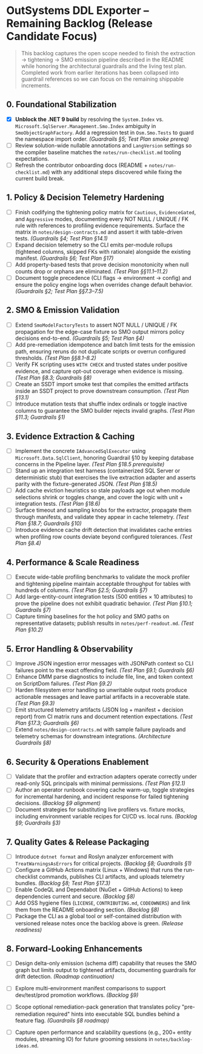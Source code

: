 # OutSystems DDL Exporter – Remaining Backlog (Release Candidate Focus)

> This backlog captures the open scope needed to finish the extraction → tightening → SMO emission pipeline described in the README while honoring the architectural guardrails and the living test plan. Completed work from earlier iterations has been collapsed into guardrail references so we can focus on the remaining shippable increments.

## 0. Foundational Stabilization
- [x] **Unblock the .NET 9 build** by resolving the `System.Index` vs. `Microsoft.SqlServer.Management.Smo.Index` ambiguity in `SmoObjectGraphFactory`. Add a regression test in `Osm.Smo.Tests` to guard the namespace import order. *(Guardrails §5; Test Plan smoke prereq)*
- [ ] Review solution-wide nullable annotations and `LangVersion` settings so the compiler baseline matches the `notes/run-checklist.md` tooling expectations.
- [ ] Refresh the contributor onboarding docs (README + `notes/run-checklist.md`) with any additional steps discovered while fixing the current build break.

## 1. Policy & Decision Telemetry Hardening
- [ ] Finish codifying the tightening policy matrix for `Cautious`, `EvidenceGated`, and `Aggressive` modes, documenting every NOT NULL / UNIQUE / FK rule with references to profiling evidence requirements. Surface the matrix in `notes/design-contracts.md` and assert it with table-driven tests. *(Guardrails §4; Test Plan §14.1)*
- [ ] Expand decision telemetry so the CLI emits per-module rollups (tightened columns, skipped FKs with rationale) alongside the existing manifest. *(Guardrails §6; Test Plan §17)*
- [ ] Add property-based tests that prove decision monotonicity when null counts drop or orphans are eliminated. *(Test Plan §§11.1–11.2)*
- [ ] Document toggle precedence (CLI flags → environment → config) and ensure the policy engine logs when overrides change default behavior. *(Guardrails §2; Test Plan §§7.3–7.5)*

## 2. SMO & Emission Validation
- [ ] Extend `SmoModelFactoryTests` to assert NOT NULL / UNIQUE / FK propagation for the edge-case fixture so SMO output mirrors policy decisions end-to-end. *(Guardrails §5; Test Plan §4)*
- [ ] Add pre-remediation idempotence and batch limit tests for the emission path, ensuring reruns do not duplicate scripts or overrun configured thresholds. *(Test Plan §§8.1–8.2)*
- [ ] Verify FK scripting uses `WITH CHECK` and trusted states under positive evidence, and capture opt-out coverage when evidence is missing. *(Test Plan §8.3; Guardrails §8)*
- [ ] Create an SSDT import smoke test that compiles the emitted artifacts inside an SSDT project to prove downstream consumption. *(Test Plan §13.1)*
- [ ] Introduce mutation tests that shuffle index ordinals or toggle inactive columns to guarantee the SMO builder rejects invalid graphs. *(Test Plan §11.3; Guardrails §1)*

## 3. Evidence Extraction & Caching
- [ ] Implement the concrete `IAdvancedSqlExecutor` using `Microsoft.Data.SqlClient`, honoring Guardrail §10 by keeping database concerns in the Pipeline layer. *(Test Plan §18.5 prerequisite)*
- [ ] Stand up an integration test harness (containerized SQL Server or deterministic stub) that exercises the live extraction adapter and asserts parity with the fixture-generated JSON. *(Test Plan §18.5)*
- [ ] Add cache eviction heuristics so stale payloads age out when module selections shrink or toggles change, and cover the logic with unit + integration tests. *(Test Plan §18.6)*
- [ ] Surface timeout and sampling knobs for the extractor, propagate them through manifests, and validate they appear in cache telemetry. *(Test Plan §18.7; Guardrails §10)*
- [ ] Introduce evidence cache drift detection that invalidates cache entries when profiling row counts deviate beyond configured tolerances. *(Test Plan §8.4)*

## 4. Performance & Scale Readiness
- [ ] Execute wide-table profiling benchmarks to validate the mock profiler and tightening pipeline maintain acceptable throughput for tables with hundreds of columns. *(Test Plan §2.5; Guardrails §7)*
- [ ] Add large-entity-count integration tests (500 entities × 10 attributes) to prove the pipeline does not exhibit quadratic behavior. *(Test Plan §10.1; Guardrails §7)*
- [ ] Capture timing baselines for the hot policy and SMO paths on representative datasets; publish results in `notes/perf-readout.md`. *(Test Plan §10.2)*

## 5. Error Handling & Observability
- [ ] Improve JSON ingestion error messages with JSONPath context so CLI failures point to the exact offending field. *(Test Plan §9.1; Guardrails §6)*
- [ ] Enhance DMM parse diagnostics to include file, line, and token context on ScriptDom failures. *(Test Plan §9.2)*
- [ ] Harden filesystem error handling so unwritable output roots produce actionable messages and leave partial artifacts in a recoverable state. *(Test Plan §9.3)*
- [ ] Emit structured telemetry artifacts (JSON log + manifest + decision report) from CI matrix runs and document retention expectations. *(Test Plan §17.3; Guardrails §6)*
- [ ] Extend `notes/design-contracts.md` with sample failure payloads and telemetry schemas for downstream integrations. *(Architecture Guardrails §8)*

## 6. Security & Operations Enablement
- [ ] Validate that the profiler and extraction adapters operate correctly under read-only SQL principals with minimal permissions. *(Test Plan §12.1)*
- [ ] Author an operator runbook covering cache warm-up, toggle strategies for incremental hardening, and incident response for failed tightening decisions. *(Backlog §9 alignment)*
- [ ] Document strategies for substituting live profilers vs. fixture mocks, including environment variable recipes for CI/CD vs. local runs. *(Backlog §9; Guardrails §3)*

## 7. Quality Gates & Release Packaging
- [ ] Introduce `dotnet format` and Roslyn analyzer enforcement with `TreatWarningsAsErrors` for critical projects. *(Backlog §8; Guardrails §1)*
- [ ] Configure a GitHub Actions matrix (Linux + Windows) that runs the run-checklist commands, publishes CLI artifacts, and uploads telemetry bundles. *(Backlog §8; Test Plan §17.3)*
- [ ] Enable CodeQL and Dependabot (NuGet + GitHub Actions) to keep dependencies current and secure. *(Backlog §8)*
- [ ] Add OSS hygiene files (`LICENSE`, `CONTRIBUTING.md`, `CODEOWNERS`) and link them from the README onboarding section. *(Backlog §8)*
- [ ] Package the CLI as a global tool or self-contained distribution with versioned release notes once the backlog above is green. *(Release readiness)*

## 8. Forward-Looking Enhancements
- [ ] Design delta-only emission (schema diff) capability that reuses the SMO graph but limits output to tightened artifacts, documenting guardrails for drift detection. *(Roadmap continuation)*
- [ ] Explore multi-environment manifest comparisons to support dev/test/prod promotion workflows. *(Backlog §9)*
- [ ] Scope optional remediation-pack generation that translates policy "pre-remediation required" hints into executable SQL bundles behind a feature flag. *(Guardrails §8 roadmap)*
- [ ] Capture open performance and scalability questions (e.g., 200+ entity modules, streaming IO) for future grooming sessions in `notes/backlog-ideas.md`.

